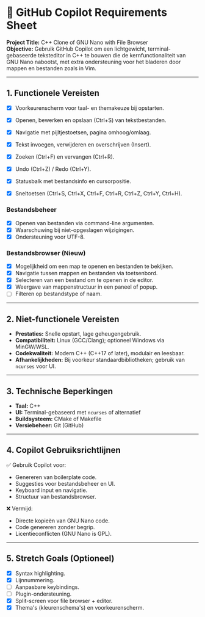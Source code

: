 
# 📝 GitHub Copilot Requirements Sheet

**Project Title:** C++ Clone of GNU Nano with File Browser  
**Objective:** Gebruik GitHub Copilot om een lichtgewicht, terminal-gebaseerde teksteditor in C++ te bouwen die de kernfunctionaliteit van GNU Nano nabootst, met extra ondersteuning voor het bladeren door mappen en bestanden zoals in Vim.

---


## 1. Functionele Vereisten

- [x] Voorkeurenscherm voor taal- en themakeuze bij opstarten.

- [x] Openen, bewerken en opslaan (Ctrl+S) van tekstbestanden.
- [x] Navigatie met pijltjestoetsen, pagina omhoog/omlaag.
- [x] Tekst invoegen, verwijderen en overschrijven (Insert).
- [x] Zoeken (Ctrl+F) en vervangen (Ctrl+R).
- [x] Undo (Ctrl+Z) / Redo (Ctrl+Y).
- [x] Statusbalk met bestandsinfo en cursorpositie.
- [x] Sneltoetsen (Ctrl+S, Ctrl+X, Ctrl+F, Ctrl+R, Ctrl+Z, Ctrl+Y, Ctrl+H).

### Bestandsbeheer
- [x] Openen van bestanden via command-line argumenten.
- [x] Waarschuwing bij niet-opgeslagen wijzigingen.
- [x] Ondersteuning voor UTF-8.

### Bestandsbrowser (Nieuw)
- [x] Mogelijkheid om een map te openen en bestanden te bekijken.
- [x] Navigatie tussen mappen en bestanden via toetsenbord.
- [x] Selecteren van een bestand om te openen in de editor.
- [x] Weergave van mappenstructuur in een paneel of popup.
- [ ] Filteren op bestandstype of naam.

---

## 2. Niet-functionele Vereisten

- **Prestaties:** Snelle opstart, lage geheugengebruik.
- **Compatibiliteit:** Linux (GCC/Clang); optioneel Windows via MinGW/WSL.
- **Codekwaliteit:** Modern C++ (C++17 of later), modulair en leesbaar.
- **Afhankelijkheden:** Bij voorkeur standaardbibliotheken; gebruik van `ncurses` voor UI.

---

## 3. Technische Beperkingen

- **Taal:** C++
- **UI:** Terminal-gebaseerd met `ncurses` of alternatief
- **Buildsysteem:** CMake of Makefile
- **Versiebeheer:** Git (GitHub)

---

## 4. Copilot Gebruiksrichtlijnen

✅ Gebruik Copilot voor:
- Genereren van boilerplate code.
- Suggesties voor bestandsbeheer en UI.
- Keyboard input en navigatie.
- Structuur van bestandsbrowser.

❌ Vermijd:
- Directe kopieën van GNU Nano code.
- Code genereren zonder begrip.
- Licentieconflicten (GNU Nano is GPL).

---

## 5. Stretch Goals (Optioneel)

- [x] Syntax highlighting.
- [x] Lijnnummering.
- [ ] Aanpasbare keybindings.
- [ ] Plugin-ondersteuning.
- [x] Split-screen voor file browser + editor.
- [x] Thema's (kleurenschema's) en voorkeurenscherm.
